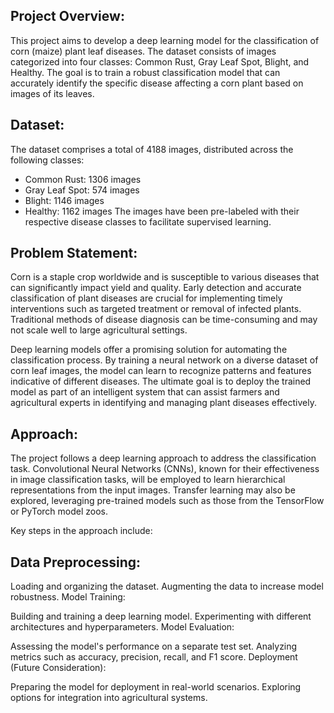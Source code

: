 ## Project Overview:
This project aims to develop a deep learning model for the classification of corn (maize) plant leaf diseases. The dataset consists of images categorized into four classes: Common Rust, Gray Leaf Spot, Blight, and Healthy. The goal is to train a robust classification model that can accurately identify the specific disease affecting a corn plant based on images of its leaves.

## Dataset:
The dataset comprises a total of 4188 images, distributed across the following classes:

* Common Rust: 1306 images
* Gray Leaf Spot: 574 images
* Blight: 1146 images
* Healthy: 1162 images
The images have been pre-labeled with their respective disease classes to facilitate supervised learning.

## Problem Statement:
Corn is a staple crop worldwide and is susceptible to various diseases that can significantly impact yield and quality. Early detection and accurate classification of plant diseases are crucial for implementing timely interventions such as targeted treatment or removal of infected plants. Traditional methods of disease diagnosis can be time-consuming and may not scale well to large agricultural settings.

Deep learning models offer a promising solution for automating the classification process. By training a neural network on a diverse dataset of corn leaf images, the model can learn to recognize patterns and features indicative of different diseases. The ultimate goal is to deploy the trained model as part of an intelligent system that can assist farmers and agricultural experts in identifying and managing plant diseases effectively.

## Approach:
The project follows a deep learning approach to address the classification task. Convolutional Neural Networks (CNNs), known for their effectiveness in image classification tasks, will be employed to learn hierarchical representations from the input images. Transfer learning may also be explored, leveraging pre-trained models such as those from the TensorFlow or PyTorch model zoos.

Key steps in the approach include:

## Data Preprocessing:

Loading and organizing the dataset.
Augmenting the data to increase model robustness.
Model Training:

Building and training a deep learning model.
Experimenting with different architectures and hyperparameters.
Model Evaluation:

Assessing the model's performance on a separate test set.
Analyzing metrics such as accuracy, precision, recall, and F1 score.
Deployment (Future Consideration):

Preparing the model for deployment in real-world scenarios.
Exploring options for integration into agricultural systems.
